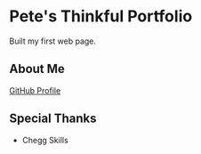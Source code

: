 <h1>Pete's Thinkful Portfolio</h1> 
<p>Built my first web page.</p>

<h2>About Me</h2>

<a href="https://github.com/kevkam-del">GitHub Profile</a>

<h2>Special Thanks</h2>

<ul>
<li>Chegg Skills</li>
</ul>
